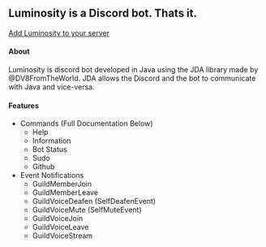 ## Luminosity is a Discord bot. Thats it.

[Add Luminosity to your server](https://discord.com/api/oauth2/authorize?client_id=739047445144666202&permissions=8&scope=bot)

#### About
Luminosity is discord bot developed in Java using the JDA library made by @DV8FromTheWorld.
JDA allows the Discord and the bot to communicate with Java and vice-versa.

#### Features
* Commands (Full Documentation Below)
  * Help
  * Information
  * Bot Status
  * Sudo
  * Github
* Event Notifications
  * GuildMemberJoin
  * GuildMemberLeave
  * GuildVoiceDeafen (SelfDeafenEvent)
  * GuildVoiceMute (SelfMuteEvent)
  * GuildVoiceJoin
  * GuildVoiceLeave
  * GuildVoiceStream
